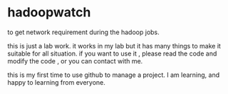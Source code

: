 # hadoopwatch
to get network requirement during the hadoop jobs.

this is just a lab work. it works in my lab but it has many things to make it suitable for all situation.
if you want to use it , please read the code and modify the code , or  you can contact with me.

this is my first time to use github to manage a project.
I am learning, and happy to learning from everyone.

